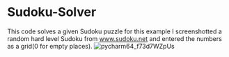 # Sudoku-Solver
This code solves a given Sudoku puzzle
for this example I screenshotted a random hard level Sudoku from www.sudoku.net and entered the numbers as a grid(0 for empty places).
![pycharm64_f73d7WZpUs](https://user-images.githubusercontent.com/67983129/162599624-0f067caa-b58c-4c97-99df-eda90f0490cd.png)
